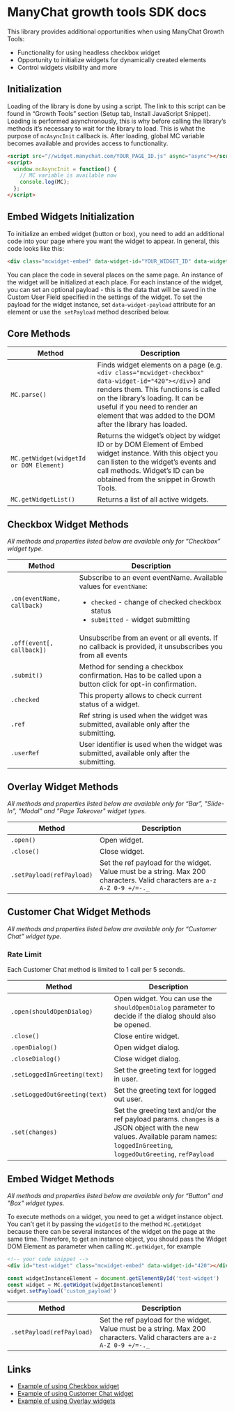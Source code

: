 # ManyChat growth tools SDK docs

This library provides additional opportunities when using ManyChat Growth Tools:
- Functionality for using headless checkbox widget
- Opportunity to initialize widgets for dynamically created elements
- Control widgets visibility and more

## Initialization

Loading of the library is done by using a script. The link to this script can be found in “Growth Tools” section (Setup tab, Install JavaScript Snippet). Loading is performed asynchronously, this is why before calling the library’s methods it’s necessary to wait for the library to load. This is what the purpose of `mcAsyncInit` callback is. After loading, global MC variable becomes available and  provides access to functionality. 

```html
<script src="//widget.manychat.com/YOUR_PAGE_ID.js" async="async"></script>
<script>
  window.mcAsyncInit = function() {
    // MC variable is available now
    console.log(MC);
  };
</script>
```

## Embed Widgets Initialization

To initialize an embed widget (button or box), you need to add an additional code into your page where you want the widget to appear.
In general, this code looks like this:

```html
<div class="mcwidget-embed" data-widget-id="YOUR_WIDGET_ID" data-widget-payload="OPTIONAL_PAYLOAD"></div>
```
You can place the code in several places on the same page. An instance of the widget will be initialized at each place. 
For each instance of the widget, you can set an optional payload - this is the data that will be saved in the Custom User Field specified in the settings of the widget.
To set the payload for the widget instance, set `data-widget-payload` attribute for an element or use the` setPayload` method described below.
 

## Core Methods

| Method  | Description |
| ------------- | ------------- |
| `MC.parse()`  | Finds widget elements on a page (e.g. `<div class="mcwidget-checkbox" data-widget-id="420"></div>`) and renders them. This functions is called on the library’s loading. It can be useful if you need to render an element that was added to the DOM after the library has loaded.   |
| `MC.getWidget(widgetId or DOM Element)`  | Returns the widget’s object by widget ID or by DOM Element of Embed widget instance. With this object you can listen to the widget’s events and call methods. Widget’s ID can be obtained from the snippet in Growth Tools.   |
| `MC.getWidgetList()`  | Returns a list of all active widgets.   |

## Checkbox Widget Methods
_All methods and properties listed below are available only for “Checkbox” widget type._

| Method  | Description |
| ------------- | ------------- |
| `.on(eventName, callback)`  | Subscribe to an event eventName. Available values for `eventName`: <ul><li>`checked` - change of checked checkbox status</li><li>`submitted` - widget submitting</li></ul> |
| `.off(event[, callback])`  | Unsubscribe from an event or all events. If no callback is provided, it unsubscribes you from all events  |
| `.submit()`  | Method for sending a checkbox confirmation. Has to be called upon a button click for opt-in confirmation. |
| `.checked`  | This property allows to check current status of a widget.  |
| `.ref`  | Ref string is used when the widget was submitted, available only after the submitting.|
| `.userRef	`  | User identifier is used when the widget was submitted, available only after the submitting.  |

## Overlay Widget Methods
_All methods and properties listed below are available only for “Bar”, "Slide-In", "Modal" and "Page Takeover" widget types._

| Method  | Description |
| ------------- | ------------- |
| `.open()`  | Open widget.  |
| `.close()`  | Close widget.  |
| `.setPayload(refPayload)`  | Set the ref payload for the widget. Value must be a string. Max 200 characters. Valid characters are `a-z A-Z 0-9 +/=-._`  |

## Customer Chat Widget Methods
_All methods and properties listed below are available only for “Customer Chat” widget type._

### Rate Limit
Each Customer Chat method is limited to 1 call per 5 seconds.

| Method  | Description |
| ------------- | ------------- |
| `.open(shouldOpenDialog)`  | Open widget. You can use the `shouldOpenDialog` parameter to decide if the dialog should also be opened.  |
| `.close()`  | Close entire widget.  |
| `.openDialog()`  | Open widget dialog.  |
| `.closeDialog()`  | Close widget dialog.  |
| `.setLoggedInGreeting(text)`  | Set the greeting text for logged in user.  |
| `.setLoggedOutGreeting(text)`  | Set the greeting text for logged out user.  |
| `.set(changes)` | Set the greeting text and/or the ref payload params. `changes` is a JSON object with the new values. Available param names: `loggedInGreeting`, `loggedOutGreeting`, `refPayload` |


## Embed Widget Methods
_All methods and properties listed below are available only for “Button” and "Box" widget types._

To execute methods on a widget, you need to get a widget instance object.
You can’t get it by passing the `widgetId` to the method `MC.getWidget` because there can be several instances of the widget on the page at the same time.
Therefore, to get an instance object, you should pass the Widget DOM Element as parameter when calling `MC.getWidget`, for example

```html
<!-- your code snippet -->
<div id="test-widget" class="mcwidget-embed" data-widget-id="420"></div>
```

```javascript
const widgetInstanceElement = document.getElementById('test-widget')
const widget = MC.getWidget(widgetInstanceElement)
widget.setPayload('custom_payload')
```

| Method  | Description |
| ------------- | ------------- |
| `.setPayload(refPayload)`  | Set the ref payload for the widget. Value must be a string. Max 200 characters. Valid characters are `a-z A-Z 0-9 +/=-._`  |


## Links
- [Example of using Checkbox widget](https://github.com/manychat/checkbox-growth-tools-example)
- [Example of using Customer Chat widget](https://github.com/manychat/customer-chat-growth-tools-example)
- [Example of using Overlay widgets](https://github.com/manychat/overlay-growth-tools-example)
